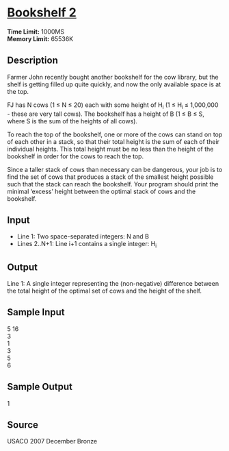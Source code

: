 # [Bookshelf 2](http://poj.org/problem?id=3628)

**Time Limit:** 1000MS  
**Memory Limit:** 65536K

## Description

Farmer John recently bought another bookshelf for the cow library, but the shelf is getting filled up quite quickly, and now the only available space is at the top.

FJ has N cows (1 ≤ N ≤ 20) each with some height of H<sub>i</sub> (1 ≤ H<sub>i</sub> ≤ 1,000,000 - these are very tall cows). The bookshelf has a height of B (1 ≤ B ≤ S, where S is the sum of the heights of all cows).

To reach the top of the bookshelf, one or more of the cows can stand on top of each other in a stack, so that their total height is the sum of each of their individual heights. This total height must be no less than the height of the bookshelf in order for the cows to reach the top.

Since a taller stack of cows than necessary can be dangerous, your job is to find the set of cows that produces a stack of the smallest height possible such that the stack can reach the bookshelf. Your program should print the minimal ‘excess’ height between the optimal stack of cows and the bookshelf.

## Input

* Line 1: Two space-separated integers: N and B
* Lines 2..N+1: Line i+1 contains a single integer: H<sub>i</sub>

## Output

Line 1: A single integer representing the (non-negative) difference between the total height of the optimal set of cows and the height of the shelf.

## Sample Input

5 16  
3  
1  
3  
5  
6

## Sample Output

1

## Source

USACO 2007 December Bronze
